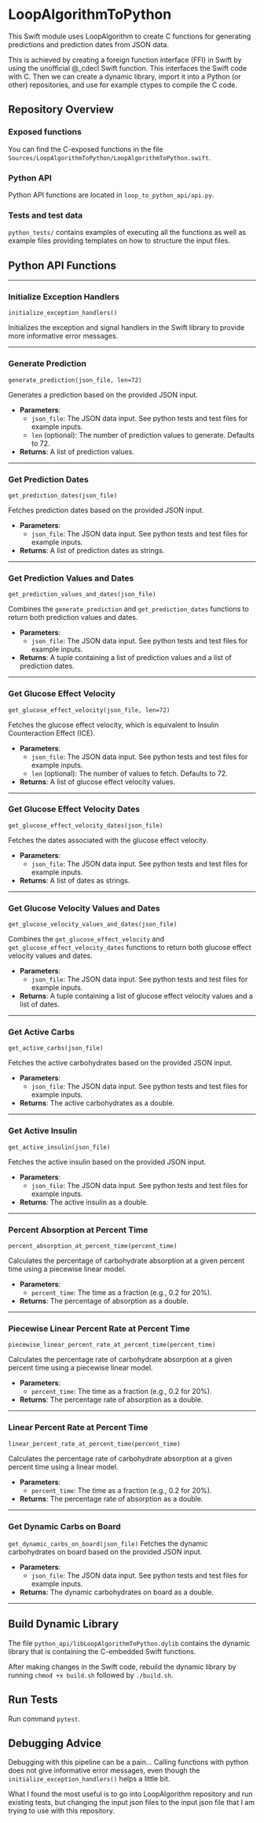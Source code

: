 # LoopAlgorithmToPython

This Swift module uses LoopAlgorithm to create C functions for generating predictions and prediction dates from JSON data.

This is achieved by creating a foreign function interface (FFI) in Swift by using the unofficial @_cdecl Swift function. This interfaces the Swift code with C. Then we can create a dynamic library, import it into a Python (or other) repositories, and use for example ctypes to compile the C code.


## Repository Overview

### Exposed functions

You can find the C-exposed functions in the file `Sources/LoopAlgorithmToPython/LoopAlgorithmToPython.swift`.

### Python API 

Python API functions are located in `loop_to_python_api/api.py`.

### Tests and test data

`python_tests/` contains examples of executing all the functions as well as example files providing templates on how to structure the input files.


## Python API Functions

-------------------------

### Initialize Exception Handlers

`initialize_exception_handlers()`

Initializes the exception and signal handlers in the Swift library to provide more informative error messages.

-------------------------

### Generate Prediction

`generate_prediction(json_file, len=72)`

Generates a prediction based on the provided JSON input.

- **Parameters**: 
  - `json_file`: The JSON data input. See python tests and test files for example inputs.
  - `len` (optional): The number of prediction values to generate. Defaults to 72.
- **Returns**: A list of prediction values.

-------------------------

### Get Prediction Dates

`get_prediction_dates(json_file)`

Fetches prediction dates based on the provided JSON input.

- **Parameters**: 
  - `json_file`: The JSON data input. See python tests and test files for example inputs.
- **Returns**: A list of prediction dates as strings.

-------------------------

### Get Prediction Values and Dates

`get_prediction_values_and_dates(json_file)`

Combines the `generate_prediction` and `get_prediction_dates` functions to return both prediction values and dates.

- **Parameters**: 
  - `json_file`: The JSON data input. See python tests and test files for example inputs.
- **Returns**: A tuple containing a list of prediction values and a list of prediction dates.

-------------------------

### Get Glucose Effect Velocity 

`get_glucose_effect_velocity(json_file, len=72)`

Fetches the glucose effect velocity, which is equivalent to Insulin Counteraction Effect (ICE). 

- **Parameters**: 
  - `json_file`: The JSON data input. See python tests and test files for example inputs.
  - `len` (optional): The number of values to fetch. Defaults to 72.
- **Returns**: A list of glucose effect velocity values.

-------------------------

### Get Glucose Effect Velocity Dates

`get_glucose_effect_velocity_dates(json_file)`

Fetches the dates associated with the glucose effect velocity.

- **Parameters**: 
  - `json_file`: The JSON data input. See python tests and test files for example inputs.
- **Returns**: A list of dates as strings.


-------------------------

### Get Glucose Velocity Values and Dates

`get_glucose_velocity_values_and_dates(json_file)`

Combines the `get_glucose_effect_velocity` and `get_glucose_effect_velocity_dates` functions to return both glucose effect velocity values and dates.

- **Parameters**: 
  - `json_file`: The JSON data input. See python tests and test files for example inputs.
- **Returns**: A tuple containing a list of glucose effect velocity values and a list of dates.

-------------------------

### Get Active Carbs

`get_active_carbs(json_file)`

Fetches the active carbohydrates based on the provided JSON input.

- **Parameters**: 
  - `json_file`: The JSON data input. See python tests and test files for example inputs.
- **Returns**: The active carbohydrates as a double.


-------------------------

### Get Active Insulin

`get_active_insulin(json_file)`

Fetches the active insulin based on the provided JSON input.

- **Parameters**: 
  - `json_file`: The JSON data input. See python tests and test files for example inputs.
- **Returns**: The active insulin as a double.

-------------------------

### Percent Absorption at Percent Time

`percent_absorption_at_percent_time(percent_time)`

Calculates the percentage of carbohydrate absorption at a given percent time using a piecewise linear model.

- **Parameters**: 
  - `percent_time`: The time as a fraction (e.g., 0.2 for 20%).
- **Returns**: The percentage of absorption as a double.

-------------------------

### Piecewise Linear Percent Rate at Percent Time

`piecewise_linear_percent_rate_at_percent_time(percent_time)`

Calculates the percentage rate of carbohydrate absorption at a given percent time using a piecewise linear model.

- **Parameters**: 
  - `percent_time`: The time as a fraction (e.g., 0.2 for 20%).
- **Returns**: The percentage rate of absorption as a double.

-------------------------

### Linear Percent Rate at Percent Time

`linear_percent_rate_at_percent_time(percent_time)`

Calculates the percentage rate of carbohydrate absorption at a given percent time using a linear model.

- **Parameters**: 
  - `percent_time`: The time as a fraction (e.g., 0.2 for 20%).
- **Returns**: The percentage rate of absorption as a double.

-------------------------

### Get Dynamic Carbs on Board

`get_dynamic_carbs_on_board(json_file)`
Fetches the dynamic carbohydrates on board based on the provided JSON input.

- **Parameters**: 
  - `json_file`: The JSON data input. See python tests and test files for example inputs.
- **Returns**: The dynamic carbohydrates on board as a double.

-------------------------




## Build Dynamic Library

The file `python_api/libLoopAlgorithmToPython.dylib` contains the dynamic library that is containing the C-embedded Swift functions. 

After making changes in the Swift code, rebuild the dynamic library by running `chmod +x build.sh` followed by `./build.sh`.



## Run Tests

Run command `pytest`.


## Debugging Advice

Debugging with this pipeline can be a pain... Calling functions with python does not give informative error messages, even though the `initialize_exception_handlers()` helps a little bit.

What I found the most useful is to go into LoopAlgorithm repository and run existing tests, but changing the input json files to the input json file that I am trying to use with this repository.




